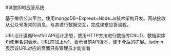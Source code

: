 #课堂即时应答系统

基于微信公众平台，使用mongoDB+Express+Node.Js技术架构开发。网站接收从公众号发来的消息，与其进行数据交互，完成课堂应答流程。

URL设计遵循Restful API设计思想，使用HTTP方法进行数据库CRUD，数据实体均使用名词表示。URL前加上/v1，表示当前API版本，便于今后的扩展。/admin表示该URL对应的页面只有管理员才能查看